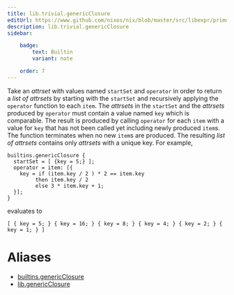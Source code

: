 ```yaml
---
title: lib.trivial.genericClosure
editUrl: https://www.github.com/nixos/nix/blob/master/src/libexpr/primops.cc
description: lib.trivial.genericClosure
sidebar:

    badge:
        text: Builtin
        variant: note

    order: 7
---
```


Take an *attrset* with values named `startSet` and `operator` in order to
return a *list of attrsets* by starting with the `startSet` and recursively
applying the `operator` function to each `item`. The *attrsets* in the
`startSet` and the *attrsets* produced by `operator` must contain a value
named `key` which is comparable. The result is produced by calling `operator`
for each `item` with a value for `key` that has not been called yet including
newly produced `item`s. The function terminates when no new `item`s are
produced. The resulting *list of attrsets* contains only *attrsets* with a
unique key. For example,

```
builtins.genericClosure {
  startSet = [ {key = 5;} ];
  operator = item: [{
    key = if (item.key / 2 ) * 2 == item.key
         then item.key / 2
         else 3 * item.key + 1;
  }];
}
```
evaluates to
```
[ { key = 5; } { key = 16; } { key = 8; } { key = 4; } { key = 2; } { key = 1; } ]
```


# Aliases

- [builtins.genericClosure](/nix-doc-comments/reference/builtins/builtins-genericClosure)
- [lib.genericClosure](/nix-doc-comments/reference/lib/lib-genericClosure)


